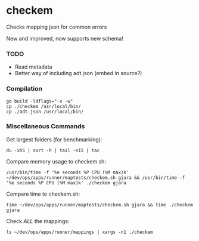 # checkem
Checks mapping json for common errors

New and improved, now supports new schema!

### TODO
- Read metadata
- Better way of including adt.json (embed in source?)

### Compilation

```Shell
go build -ldflags="-s -w"
cp ./checkem /usr/local/bin/
cp ./adt.json /usr/local/bin/
```

### Miscellaneous Commands

Get largest folders (for benchmarking):


```Shell
du -xhS | sort -h | tail -n15 | tac
```

Compare memory usage to checkem.sh:

```Shell
/usr/bin/time -f '%e seconds %P CPU (%M max)k' ~/dev/ops/apps/runner/maptests/checkem.sh gjara && /usr/bin/time -f '%e seconds %P CPU (%M max)k' ./checkem gjara
```


Compare time to checkem.sh:

```Shell
time ~/dev/ops/apps/runner/maptests/checkem.sh gjara && time ./checkem gjara
```

Check *ALL* the mappings:

```Shell
ls ~/dev/ops/apps/runner/mappings | xargs -n1 ./checkem
```
